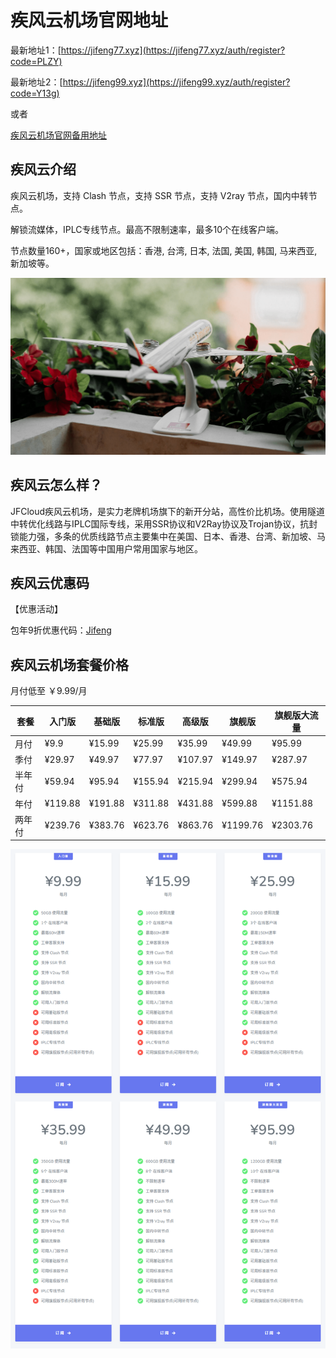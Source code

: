 # 疾风云机场官网地址

最新地址1：[https://jifeng77.xyz](https://jifeng77.xyz/auth/register?code=PLZY)

最新地址2：[https://jifeng99.xyz](https://jifeng99.xyz/auth/register?code=Y13g)

或者

[疾风云机场官网备用地址](https://xuv.cc/out/jifeng)

## 疾风云介绍

疾风云机场，支持 Clash 节点，支持 SSR 节点，支持 V2ray 节点，国内中转节点。

解锁流媒体，IPLC专线节点。最高不限制速率，最多10个在线客户端。

节点数量160+，国家或地区包括：香港, 台湾, 日本, 法国, 美国, 韩国, 马来西亚, 新加坡等。

[![疾风云机场官网地址最新](0_uxtt_20240318_1141503.png)](https://xuv.cc/out/jifeng)

## 疾风云怎么样？

JFCloud疾风云机场，是实力老牌机场旗下的新开分站，高性价比机场。使用隧道中转优化线路与IPLC国际专线，采用SSR协议和V2Ray协议及Trojan协议，抗封锁能力强，多条的优质线路节点主要集中在美国、日本、香港、台湾、新加坡、马来西亚、韩国、法国等中国用户常用国家与地区。

## 疾风云优惠码

【优惠活动】

包年9折优惠代码：[Jifeng](https://xuv.cc/out/jifeng)

## 疾风云机场套餐价格

月付低至 ￥9.99/月

|套餐|入门版|基础版|标准版|高级版|旗舰版|旗舰版大流量|
|----|----|----|----|----|----|----|
|月付|¥9.9|¥15.99|¥25.99|¥35.99|¥49.99|¥95.99|
|季付|¥29.97|¥49.97|¥77.97|¥107.97|¥149.97|¥287.97|
|半年付|¥59.94|¥95.94|¥155.94|¥215.94|¥299.94|¥575.94|
|年付|¥119.88|¥191.88|¥311.88|¥431.88|¥599.88|¥1151.88|
|两年付|¥239.76|¥383.76|¥623.76|¥863.76|¥1199.76|¥2303.76|

[![疾风云机场套餐价格](0_uxtt_20240318_1141502.png)](https://xuv.cc/out/jifeng)
